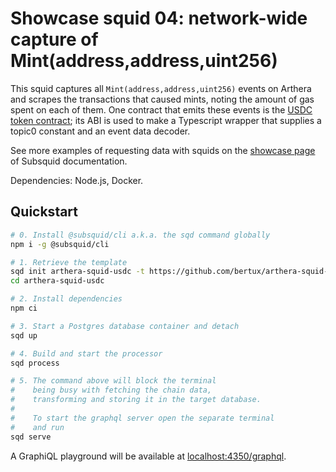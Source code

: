 # Showcase squid 04: network-wide capture of Mint(address,address,uint256)

This squid captures all `Mint(address,address,uint256)` events on Arthera and scrapes the transactions that caused mints, noting the amount of gas spent on each of them. One contract that emits these events is the [USDC token contract](https://etherscan.io/address/0xa0b86991c6218b36c1d19d4a2e9eb0ce3606eb48); its ABI is used to make a Typescript wrapper that supplies a topic0 constant and an event data decoder.

See more examples of requesting data with squids on the [showcase page](https://docs.subsquid.io/evm-indexing/configuration/showcase) of Subsquid documentation.

Dependencies: Node.js, Docker.

## Quickstart

```bash
# 0. Install @subsquid/cli a.k.a. the sqd command globally
npm i -g @subsquid/cli

# 1. Retrieve the template
sqd init arthera-squid-usdc -t https://github.com/bertux/arthera-squid-usdc
cd arthera-squid-usdc

# 2. Install dependencies
npm ci

# 3. Start a Postgres database container and detach
sqd up

# 4. Build and start the processor
sqd process

# 5. The command above will block the terminal
#    being busy with fetching the chain data, 
#    transforming and storing it in the target database.
#
#    To start the graphql server open the separate terminal
#    and run
sqd serve
```
A GraphiQL playground will be available at [localhost:4350/graphql](http://localhost:4350/graphql).
